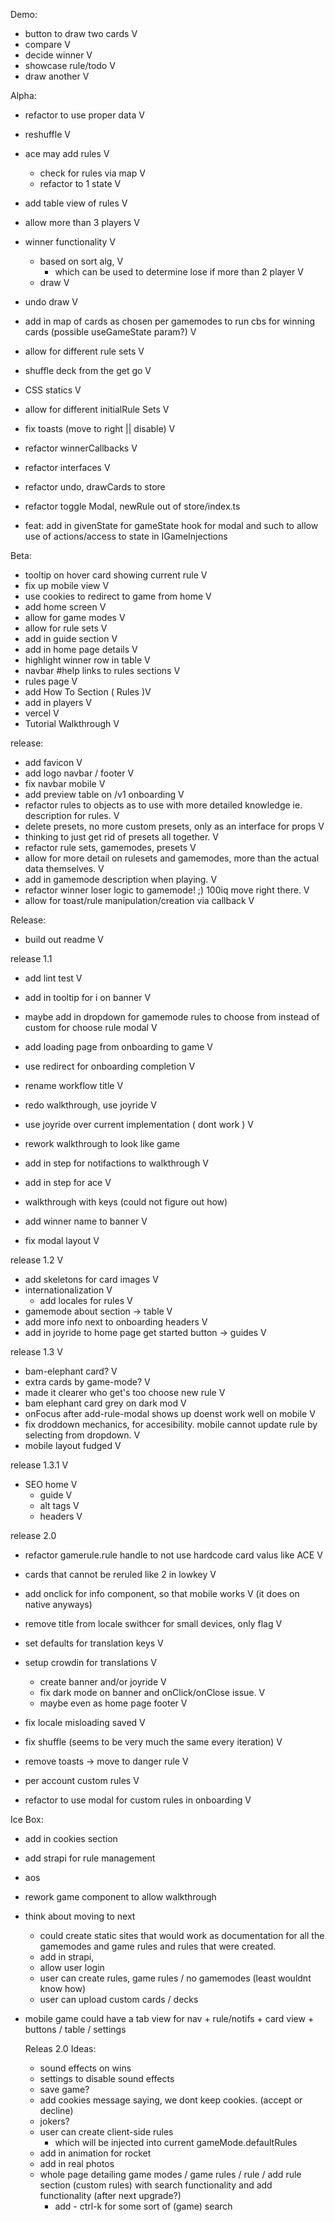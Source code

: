 Demo:
- button to draw two cards V
- compare V
- decide winner V
- showcase rule/todo V
- draw another V

Alpha:
- refactor to use proper data V
- reshuffle V
- ace may add rules V
  - check for rules via map V
  - refactor to 1 state V
- add table view of rules V
- allow more than 3 players V
- winner functionality V
  - based on sort alg, V
    - which can be used to determine lose if more than 2 player V
  - draw V
- undo draw V
- add in map of cards as chosen per gamemodes to run cbs for winning cards (possible useGameState param?) V
- allow for different rule sets V
- shuffle deck from the get go V
- CSS statics V
- allow for different initialRule Sets V
- fix toasts (move to right || disable) V
- refactor winnerCallbacks V
- refactor interfaces V

- refactor undo, drawCards to store
- refactor toggle Modal, newRule out of store/index.ts 
- feat: add in givenState for gameState hook for modal and such to allow use of actions/access to state in IGameInjections 

Beta:
- tooltip on hover card showing current rule V
- fix up mobile view V
- use cookies to redirect to game from home V
- add home screen V
- allow for game modes V
- allow for rule sets V
- add in guide section V
- add in home page details V
- highlight winner row in table  V
- navbar #help links to rules sections V
- rules page V
- add How To Section ( Rules )V
- add in players V
- vercel V
- Tutorial Walkthrough V

release:
- add favicon V
- add logo navbar / footer V
- fix navbar mobile V
- add preview table on /v1 onboarding V
- refactor rules to objects as to use with more detailed knowledge ie. description for rules. V
- delete presets, no more custom presets, only as an interface for props V
- thinking to just get rid of presets all together. V
- refactor rule sets, gamemodes, presets V
- allow for more detail on rulesets and gamemodes, more than the actual data themselves. V
- add in gamemode description when playing. V
- refactor winner loser logic to gamemode! ;) 100iq move right there. V
- allow for toast/rule manipulation/creation via callback V

Release:
- build out readme V

release 1.1
- add lint test V
- add in tooltip for i on banner V
- maybe add in dropdown for gamemode rules to choose from instead of custom for choose rule modal V

- add loading page from onboarding to game V
- use redirect for onboarding completion V
- rename workflow title V
- redo walkthrough, use joyride V
- use joyride over current implementation ( dont work ) V
- rework walkthrough to look like game
- add in step for notifactions to walkthrough V
- add in step for ace V
- walkthrough with keys (could not figure out how)
- add winner name to banner V
- fix modal layout V


release 1.2 V
- add skeletons for card images V
- internationalization V
  - add locales for rules V
- gamemode about section -> table V
- add more info next to onboarding headers V
- add in joyride to home page get started button -> guides  V
  
release 1.3 V
- bam-elephant card? V
- extra cards by game-mode? V
- made it clearer who get's too choose new rule V
- bam elephant card grey on dark mod V
- onFocus after add-rule-modal shows up doenst work well on mobile V
- fix droddown mechanics, for accesibility. mobile cannot update rule by selecting from dropdown. V
- mobile layout fudged V

release 1.3.1 V
- SEO home V
  - guide V
  - alt tags V
  - headers V

release 2.0
- refactor gamerule.rule handle to not use hardcode card valus like ACE V
- cards that cannot be reruled like 2 in lowkey V
- add onclick for info component, so that mobile works V (it does on native anyways)
- remove title from locale swithcer for small devices, only flag V
- set defaults for translation keys V

- setup crowdin for translations V
  - create banner and/or joyride V
  - fix dark mode on banner and onClick/onClose issue. V
  - maybe even as home page footer V
- fix locale misloading saved V
- fix shuffle (seems to be very much the same every iteration) V
- remove toasts -> move to danger rule V 
- per account custom rules V
- refactor to use modal for custom rules in onboarding V



  

Ice Box:
- add in cookies section
- add strapi for rule management
- aos
- rework game component to allow walkthrough

- think about moving to next 
  - could create static sites that would work as documentation for all the gamemodes and game rules and rules that were created.
  - add in strapi, 
  - allow user login
  - user can create rules, game rules / no gamemodes (least wouldnt know how)
  - user can upload custom cards / decks
- mobile game could have a tab view for nav + rule/notifs + card view + buttons / table / settings 

  Releas 2.0 Ideas:
  - sound effects on wins
  - settings to disable sound effects
  - save game?
  - add cookies message saying, we dont keep cookies. (accept or decline)
  - jokers?
  - user can create client-side rules
    - which will be injected into current gameMode.defaultRules
  - add in animation for rocket
  - add in real photos
  - whole page detailing game modes / game rules / rule / add rule section (custom rules) with search functionality and add functionality (after next upgrade?)
    - add - ctrl-k for some sort of (game) search